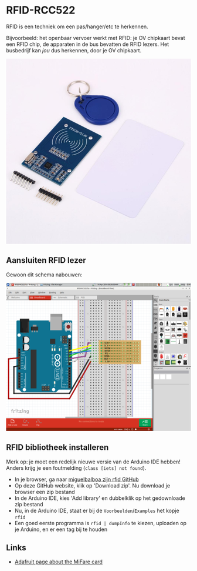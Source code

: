 # RFID-RCC522

RFID is een techniek om een pas/hanger/etc te herkennen.

Bijvoorbeeld: het openbaar vervoer werkt met RFID: je OV chipkaart bevat een RFID chip,
de apparaten in de bus bevatten de RFID lezers. Het busbedrijf kan *jou* dus herkennen,
door je OV chipkaart.

![Een RFID lezer met een hanger en pasje met een RFID chip erin](RFID-RC522.jpg)

## Aansluiten RFID lezer

Gewoon dit schema nabouwen:

![Aansluiten RFID lezer](RFID-RC522.png)

## RFID bibliotheek installeren

Merk op: je moet een redelijk nieuwe versie van de Arduino IDE hebben! Anders krijg je 
een foutmelding (`class [iets] not found`).

 * In je browser, ga naar [miguelbalboa zijn rfid GitHub](https://github.com/miguelbalboa/rfid)
 * Op deze GitHub website, klik op 'Download zip'. Nu download je browser een zip bestand
 * In de Arduino IDE, kies 'Add library' en dubbelklik op het gedownloade zip bestand
 * Nu, in de Arduino IDE, staat er bij de `Voorbeelden`/`Examples` het kopje `rfid`
 * Een goed eerste programma is `rfid | dumpInfo` te kiezen, uploaden op je Arduino, en er een tag bij te houden


## Links

 * [Adafruit page about the MiFare card](https://learn.adafruit.com/adafruit-pn532-rfid-nfc/mifare)
